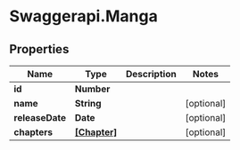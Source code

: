 # Swaggerapi.Manga

## Properties
Name | Type | Description | Notes
------------ | ------------- | ------------- | -------------
**id** | **Number** |  | 
**name** | **String** |  | [optional] 
**releaseDate** | **Date** |  | [optional] 
**chapters** | [**[Chapter]**](Chapter.md) |  | [optional] 


